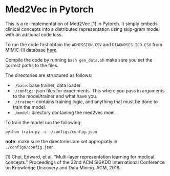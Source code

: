 # Med2Vec in Pytorch

This is a re-implementation of Med2Vec [1] in Pytorch. It simply embeds clinical concepts into a distributed representation using skip-gram model with an aditional code loss.

To run the code first obtain the `ADMISSION.CSV` and `DIAGNOSES_ICD.CSV` from MIMIC-III database [here](https://mimic.physionet.org/).

Compile the code by running `bash gen_data.sh` make sure you set the correct paths to the files.

The directories are structured as follows:
- `./base`: base trainer, data loader.
- `./configs`: json files for experiments. This where you pass in arguments to the model/trainer and what have you.
- `./trainer`: contains training logic, and anything that must be done to train the model.
- `./model`: directory containing the med2vec moel.


To train the model run the following:

`python train.py -c ./configs/config.json`

**note:** make sure the directories are set appropiatly in `./configs/config.json`. 

[1] Choi, Edward, et al. "Multi-layer representation learning for medical concepts." Proceedings of the 22nd ACM SIGKDD International Conference on Knowledge Discovery and Data Mining. ACM, 2016.
